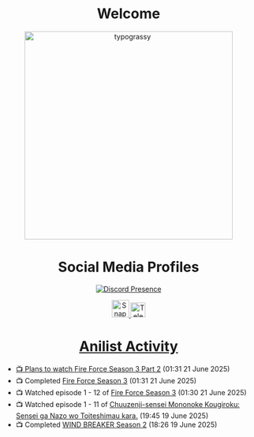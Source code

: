 <div align="center">

# Welcome
<a href="https://github.com/kawarimidoll/typograssy">
    <img alt="typograssy" src="https://typograssy.deno.dev/api?text=%E3%82%88%E3%81%86%E3%81%93%E3%81%9D%E3%81%BF%E3%81%AA%E3%81%95%E3%82%93%20-%20Sheby--&&l0=none&l1=82d9d0&l2=027353&l3=038c4c&l4=01402e&bg=none&frame=none&speed=100&comment=" width="421.99">
</a>

</div>

<div align="center">

# Social Media Profiles

[![Discord Presence](https://lanyard.cnrad.dev/api/612532963938271232)](https://discord.com/users/612532963938271232)


<a href="https://www.snapchat.com/add/a.sheby" title="Snapchat Profile">
    <img src="https://www.freepnglogos.com/uploads/snapchat-logo-png-0.png" width="35" alt="Snapchat Logo" />


<a href="https://t.me/ASheby" title="Telegram Profile">
    <img src="https://www.freepnglogos.com/uploads/telegram-logo-png-0.png" width="30" alt="Telegram Logo" />


</div>

<div align="center">

# Anilist Activity

</div>

<!-- ANILIST_ACTIVITY:start -->

-   📺 Plans to watch [Fire Force Season 3 Part 2](https://anilist.co/anime/179062) (01:31 21 June 2025)
-   📺 Completed [Fire Force Season 3](https://anilist.co/anime/149118) (01:31 21 June 2025)
-   📺 Watched episode 1 - 12 of [Fire Force Season 3](https://anilist.co/anime/149118) (01:30 21 June 2025)
-   📺 Watched episode 1 - 11 of [Chuuzenji-sensei Mononoke Kougiroku: Sensei ga Nazo wo Toiteshimau kara.](https://anilist.co/anime/182419) (19:45 19 June 2025)
-   📺 Completed [WIND BREAKER Season 2](https://anilist.co/anime/178680) (18:26 19 June 2025)

<!-- ANILIST_ACTIVITY:end -->
